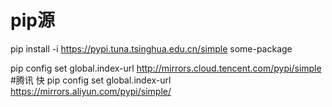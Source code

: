 # pip源

pip install -i https://pypi.tuna.tsinghua.edu.cn/simple some-package

pip config set global.index-url http://mirrors.cloud.tencent.com/pypi/simple #腾讯 快
pip config set global.index-url https://mirrors.aliyun.com/pypi/simple/